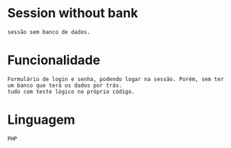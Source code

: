 # Session without bank
```
sessão sem banco de dados.
```

# Funcionalidade
```
Formulário de login e senha, podendo logar na sessão. Porém, sem ter um banco que terá os dados por trás.
tudo com teste lógico no próprio código.
```
# Linguagem
```
PHP
```
